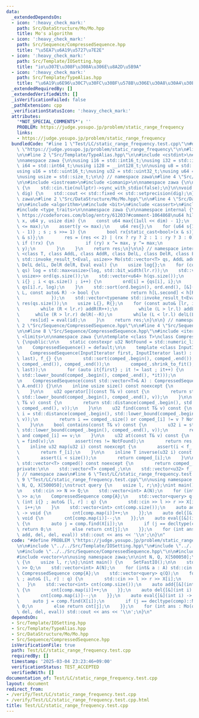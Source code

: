 ```yaml
---
data:
  _extendedDependsOn:
  - icon: ':heavy_check_mark:'
    path: Src/DataStructure/Mo/Mo.hpp
    title: Mo's algorithm
  - icon: ':heavy_check_mark:'
    path: Src/Sequence/CompressedSequence.hpp
    title: "\u5EA7\u6A19\u5727\u7E2E"
  - icon: ':heavy_check_mark:'
    path: Src/Template/IOSetting.hpp
    title: "io\u307E\u308F\u308A\u306E\u8A2D\u5B9A"
  - icon: ':heavy_check_mark:'
    path: Src/Template/TypeAlias.hpp
    title: "\u6A19\u6E96\u30C7\u30FC\u30BF\u578B\u306E\u30A8\u30A4\u30EA\u30A2\u30B9"
  _extendedRequiredBy: []
  _extendedVerifiedWith: []
  _isVerificationFailed: false
  _pathExtension: cpp
  _verificationStatusIcon: ':heavy_check_mark:'
  attributes:
    '*NOT_SPECIAL_COMMENTS*': ''
    PROBLEM: https://judge.yosupo.jp/problem/static_range_frequency
    links:
    - https://judge.yosupo.jp/problem/static_range_frequency
  bundledCode: "#line 1 \"Test/LC/static_range_frequency.test.cpp\"\n#define PROBLEM\
    \ \"https://judge.yosupo.jp/problem/static_range_frequency\"\n\n#line 2 \"Src/Template/IOSetting.hpp\"\
    \n\n#line 2 \"Src/Template/TypeAlias.hpp\"\n\n#include <cstdint>\n#include <cstddef>\n\
    \nnamespace zawa {\n\nusing i16 = std::int16_t;\nusing i32 = std::int32_t;\nusing\
    \ i64 = std::int64_t;\nusing i128 = __int128_t;\n\nusing u8 = std::uint8_t;\n\
    using u16 = std::uint16_t;\nusing u32 = std::uint32_t;\nusing u64 = std::uint64_t;\n\
    \nusing usize = std::size_t;\n\n} // namespace zawa\n#line 4 \"Src/Template/IOSetting.hpp\"\
    \n\n#include <iostream>\n#include <iomanip>\n\nnamespace zawa {\n\nvoid SetFastIO()\
    \ {\n    std::cin.tie(nullptr)->sync_with_stdio(false);\n}\n\nvoid SetPrecision(u32\
    \ dig) {\n    std::cout << std::fixed << std::setprecision(dig);\n}\n\n} // namespace\
    \ zawa\n#line 2 \"Src/DataStructure/Mo/Mo.hpp\"\n\n#line 4 \"Src/DataStructure/Mo/Mo.hpp\"\
    \n\n#include <algorithm>\n#include <bit>\n#include <cassert>\n#include <vector>\n\
    #include <type_traits>\n\nnamespace zawa {\n\nnamespace internal {\n\n// reference:\
    \ https://codeforces.com/blog/entry/61203?#comment-1064868\nu64 hilbertOrder(u64\
    \ x, u64 y, usize dim) {\n    const u64 max{(1ull << dim) - 1};\n    assert(x\
    \ <= max);\n    assert(y <= max);\n    u64 res{};\n    for (u64 s{1ull << (dim\
    \ - 1)} ; s ; s >>= 1) {\n        bool rx{static_cast<bool>(x & s)}, ry{static_cast<bool>(y\
    \ & s)};\n        res = (res << 2) | (rx ? ry ? 2 : 1 : ry ? 3 : 0);\n       \
    \ if (!rx) {\n            if (ry) x ^= max, y ^= max;\n            std::swap(x,\
    \ y);\n        }\n    }\n    return res;\n}\n\n} // namespace internal\n\ntemplate\
    \ <class T, class AddL, class AddR, class DelL, class DelR, class Eval>\nstd::vector<typename\
    \ std::invoke_result_t<Eval, usize>> Mo(std::vector<T> qs, AddL addL, AddR addR,\
    \ DelL delL, DelR delR, Eval eval) {\n    usize log{};\n    for (const T& lr :\
    \ qs) log = std::max<usize>(log, std::bit_width(lr.r));\n    std::vector<std::pair<T,\
    \ usize>> ord(qs.size());\n    std::vector<u64> h(qs.size());\n    for (usize\
    \ i{} ; i < qs.size() ; i++) {\n        ord[i] = {qs[i], i};\n        h[i] = internal::hilbertOrder(qs[i].l,\
    \ qs[i].r, log);\n    }\n    std::sort(ord.begin(), ord.end(), [&](const auto&\
    \ L, const auto& R) -> bool {\n            return h[L.second] < h[R.second];\n\
    \            });\n    std::vector<typename std::invoke_result_t<Eval, usize>>\
    \ res(qs.size());\n    usize L{}, R{};\n    for (const auto& [lr, id] : ord) {\n\
    \        while (R < lr.r) addR(R++);\n        while (L > lr.l) addL(--L);\n  \
    \      while (R > lr.r) delR(--R);\n        while (L < lr.l) delL(L++);\n    \
    \    res[id] = eval(id);\n    }\n    return res;\n}\n\n} // namespace zawa\n#line\
    \ 2 \"Src/Sequence/CompressedSequence.hpp\"\n\n#line 4 \"Src/Sequence/CompressedSequence.hpp\"\
    \n\n#line 8 \"Src/Sequence/CompressedSequence.hpp\"\n#include <iterator>\n#include\
    \ <limits>\n\nnamespace zawa {\n\ntemplate <class T>\nclass CompressedSequence\
    \ {\npublic:\n\n    static constexpr u32 NotFound = std::numeric_limits<u32>::max();\n\
    \n    CompressedSequence() = default;\n\n    template <class InputIterator>\n\
    \    CompressedSequence(InputIterator first, InputIterator last) : comped_(first,\
    \ last), f_{} {\n        std::sort(comped_.begin(), comped_.end());\n        comped_.erase(std::unique(comped_.begin(),\
    \ comped_.end()), comped_.end());\n        comped_.shrink_to_fit();\n        f_.reserve(std::distance(first,\
    \ last));\n        for (auto it{first} ; it != last ; it++) {\n            f_.emplace_back(std::distance(comped_.begin(),\
    \ std::lower_bound(comped_.begin(), comped_.end(), *it)));\n        }\n    }\n\
    \n    CompressedSequence(const std::vector<T>& A) : CompressedSequence(A.begin(),\
    \ A.end()) {}\n\n    inline usize size() const noexcept {\n        return comped_.size();\n\
    \    }\n\n    u32 operator[](const T& v) const {\n        return std::distance(comped_.begin(),\
    \ std::lower_bound(comped_.begin(), comped_.end(), v));\n    }\n\n    u32 upper_bound(const\
    \ T& v) const {\n        return std::distance(comped_.begin(), std::upper_bound(comped_.begin(),\
    \ comped_.end(), v));\n    }\n\n    u32 find(const T& v) const {\n        u32\
    \ i = std::distance(comped_.begin(), std::lower_bound(comped_.begin(), comped_.end(),\
    \ v));\n        return i == comped_.size() or comped_[i] != v ? NotFound : i;\n\
    \    }\n\n    bool contains(const T& v) const {\n        u32 i = std::distance(comped_.begin(),\
    \ std::lower_bound(comped_.begin(), comped_.end(), v));\n        return i < comped_.size()\
    \ and comped_[i] == v;\n    }\n\n    u32 at(const T& v) const {\n        u32 res\
    \ = find(v);\n        assert(res != NotFound);\n        return res;\n    }\n\n\
    \    inline u32 map(u32 i) const noexcept {\n        assert(i < f_.size());\n\
    \        return f_[i];\n    }\n\n    inline T inverse(u32 i) const noexcept {\n\
    \        assert(i < size());\n        return comped_[i];\n    }\n\n    inline\
    \ std::vector<T> comped() const noexcept {\n        return comped_;\n    }\n\n\
    private:\n\n    std::vector<T> comped_;\n\n    std::vector<u32> f_;\n\n};\n\n\
    } // namespace zawa\n#line 6 \"Test/LC/static_range_frequency.test.cpp\"\n\n#line\
    \ 9 \"Test/LC/static_range_frequency.test.cpp\"\n\nusing namespace zawa;\n\nint\
    \ N, Q, X[500050];\nstruct query {\n    usize l, r;\n};\nint main() {\n    SetFastIO();\n\
    \n    std::cin >> N >> Q;\n    std::vector<int> A(N);\n    for (int& a : A) std::cin\
    \ >> a;\n    CompressedSequence comp{A};\n    std::vector<query> q(Q);\n    for\
    \ (int i{} ; auto& [l, r] : q) {\n        std::cin >> l >> r >> X[i];\n      \
    \  i++;\n    }\n    std::vector<int> cnt(comp.size());\n    auto add{[&](int i)\
    \ -> void {\n        cnt[comp.map(i)]++;\n    }};\n    auto del{[&](int i) ->\
    \ void {\n        cnt[comp.map(i)]--;\n    }};\n    auto eval{[&](int i) -> int\
    \ {\n        auto j = comp.find(X[i]);\n        if (j == decltype(comp)::NotFound)\
    \ return 0;\n        else return cnt[j];\n    }};\n    for (int ans : Mo(q, add,\
    \ add, del, del, eval)) std::cout << ans << '\\n';\n}\n"
  code: "#define PROBLEM \"https://judge.yosupo.jp/problem/static_range_frequency\"\
    \n\n#include \"../../Src/Template/IOSetting.hpp\"\n#include \"../../Src/DataStructure/Mo/Mo.hpp\"\
    \n#include \"../../Src/Sequence/CompressedSequence.hpp\"\n\n#include <iostream>\n\
    #include <vector>\n\nusing namespace zawa;\n\nint N, Q, X[500050];\nstruct query\
    \ {\n    usize l, r;\n};\nint main() {\n    SetFastIO();\n\n    std::cin >> N\
    \ >> Q;\n    std::vector<int> A(N);\n    for (int& a : A) std::cin >> a;\n   \
    \ CompressedSequence comp{A};\n    std::vector<query> q(Q);\n    for (int i{}\
    \ ; auto& [l, r] : q) {\n        std::cin >> l >> r >> X[i];\n        i++;\n \
    \   }\n    std::vector<int> cnt(comp.size());\n    auto add{[&](int i) -> void\
    \ {\n        cnt[comp.map(i)]++;\n    }};\n    auto del{[&](int i) -> void {\n\
    \        cnt[comp.map(i)]--;\n    }};\n    auto eval{[&](int i) -> int {\n   \
    \     auto j = comp.find(X[i]);\n        if (j == decltype(comp)::NotFound) return\
    \ 0;\n        else return cnt[j];\n    }};\n    for (int ans : Mo(q, add, add,\
    \ del, del, eval)) std::cout << ans << '\\n';\n}\n"
  dependsOn:
  - Src/Template/IOSetting.hpp
  - Src/Template/TypeAlias.hpp
  - Src/DataStructure/Mo/Mo.hpp
  - Src/Sequence/CompressedSequence.hpp
  isVerificationFile: true
  path: Test/LC/static_range_frequency.test.cpp
  requiredBy: []
  timestamp: '2025-03-04 23:23:46+09:00'
  verificationStatus: TEST_ACCEPTED
  verifiedWith: []
documentation_of: Test/LC/static_range_frequency.test.cpp
layout: document
redirect_from:
- /verify/Test/LC/static_range_frequency.test.cpp
- /verify/Test/LC/static_range_frequency.test.cpp.html
title: Test/LC/static_range_frequency.test.cpp
---
```

